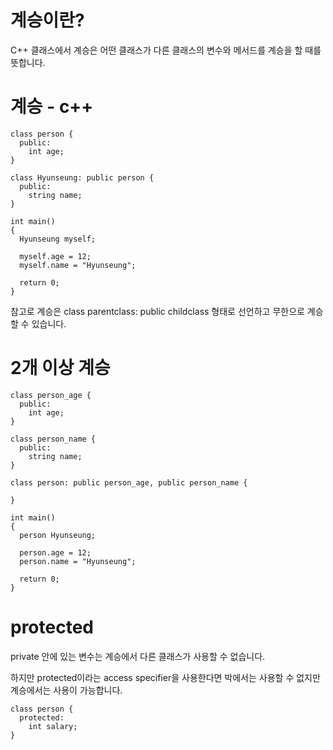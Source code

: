 # 계승이란?
C++ 클래스에서 계승은 어떤 클래스가 다른 클래스의 변수와 메서드를 계승을 할 때를 뜻합니다.

# 계승 - c++
```
class person {
  public:
    int age;
}

class Hyunseung: public person {
  public:
    string name;
}

int main()
{
  Hyunseung myself;

  myself.age = 12;
  myself.name = "Hyunseung";

  return 0;
}
```

참고로 계승은 class parentclass: public childclass 형태로 선언하고 무한으로 계승할 수 있습니다.

# 2개 이상 계승
```
class person_age {
  public:
    int age;
}

class person_name {
  public:
    string name;
}

class person: public person_age, public person_name {

}

int main()
{
  person Hyunseung;

  person.age = 12;
  person.name = "Hyunseung";

  return 0;
}
```

# protected
private 안에 있는 변수는 계승에서 다른 클래스가 사용할 수 없습니다.

하지만 protected이라는 access specifier을 사용한다면 박에서는 사용할 수 없지만 계승에서는 사용이 가능합니다.

```
class person {
  protected:
    int salary;
}
```
